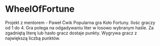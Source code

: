 # WheelOfFortune
Projekt z mentorem - Paweł Ćwik
Popularna gra Koło Fortuny. 
Ilośc graczy od 1 do 4.
Gra polega na odgadywaniu liter w losowo wybranym haśle.
Za zgadniętą literę lub hasło gracz dostaje punkty.
Wygrywa gracz z największą liczbą punktów.
